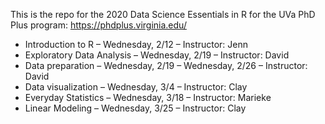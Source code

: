 This is the repo for the 2020 Data Science Essentials in R for the UVa PhD Plus program: https://phdplus.virginia.edu/

- Introduction to R  – Wednesday, 2/12 – Instructor: Jenn
- Exploratory Data Analysis  – Wednesday, 2/19 – Instructor: David 
- Data preparation – Wednesday, 2/19 – Wednesday, 2/26 – Instructor: David
- Data visualization – Wednesday, 3/4 – Instructor: Clay
- Everyday Statistics – Wednesday, 3/18 – Instructor: Marieke
- Linear Modeling – Wednesday, 3/25 – Instructor: Clay
